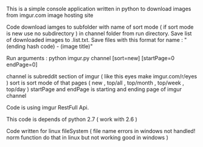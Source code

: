 This is a simple console application written in python to download images from imgur.com image hosting site

Code download iamges to subfolder with name of sort mode ( if sort mode is new use no subdirectory ) in channel folder from run directory.
Save list of downloaded images to .list.txt.
Save files with this format for name : "(ending hash code)  -  (image title)"

Run arguments :
python imgur.py channel [sort=new] [startPage=0 endPage=0]

channel is subreddit section of imgur ( like this eyes make imgur.com/r/eyes )
sort is sort mode of that pages ( new , top/all , top/month , top/week , top/day )
startPage and endPage is starting and ending page of imgur channel

Code is using imgur RestFull Api.

This code is depends of python 2.7 ( work with 2.6 )

Code written for linux fileSystem ( file name errors in windows not handled! norm function do that in linux but not working good in windows )

